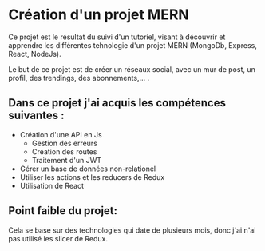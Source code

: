 # Création d'un projet MERN

Ce projet est le résultat du suivi d'un tutoriel, visant à découvrir et apprendre les différentes tehnologie d'un projet MERN (MongoDb, Express, React, NodeJs).

Le but de ce projet est de créer un réseaux social, avec un mur de post, un profil, des trendings, des abonnements,... .

## Dans ce projet j'ai acquis les compétences suivantes :

- Création d'une API en Js
  - Gestion des erreurs
  - Création des routes
  - Traitement d'un JWT
- Gérer un base de données non-relationel
- Utiliser les actions et les reducers de Redux
- Utilisation de React

## Point faible du projet:

Cela se base sur des technologies qui date de plusieurs mois, donc j'ai n'ai pas utilisé les slicer de Redux.
